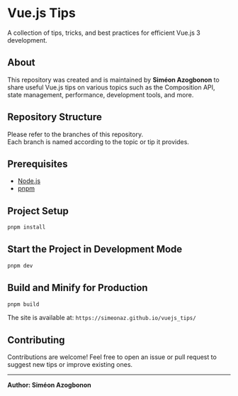 # Vue.js Tips

A collection of tips, tricks, and best practices for efficient Vue.js 3 development.

## About

This repository was created and is maintained by **Siméon Azogbonon** to share useful Vue.js tips on various topics such as the Composition API, state management, performance, development tools, and more.

## Repository Structure

Please refer to the branches of this repository.  
Each branch is named according to the topic or tip it provides.

## Prerequisites

- [Node.js](https://nodejs.org/)
- [pnpm](https://pnpm.io/)

## Project Setup

```sh
pnpm install
```

## Start the Project in Development Mode

```sh
pnpm dev
```

## Build and Minify for Production

```sh
pnpm build
```

The site is available at: `https://simeonaz.github.io/vuejs_tips/`

## Contributing

Contributions are welcome! Feel free to open an issue or pull request to suggest new tips or improve existing ones.

---

**Author: Siméon Azogbonon**
